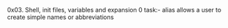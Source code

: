 0x03. Shell, init files, variables and expansion
0 task:- alias  allows a user to create simple names or abbreviations
